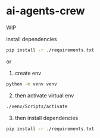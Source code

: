 # ai-agents-crew

WIP


install dependencies
```bash
pip install -r ./requirements.txt
```

or 

1. create env

```bash
python -m venv venv
```

2. then activate virtual env
```bash
./venv/Scripts/activate
```

3. then install dependencies
```bash
pip install -r ./requirements.txt
```